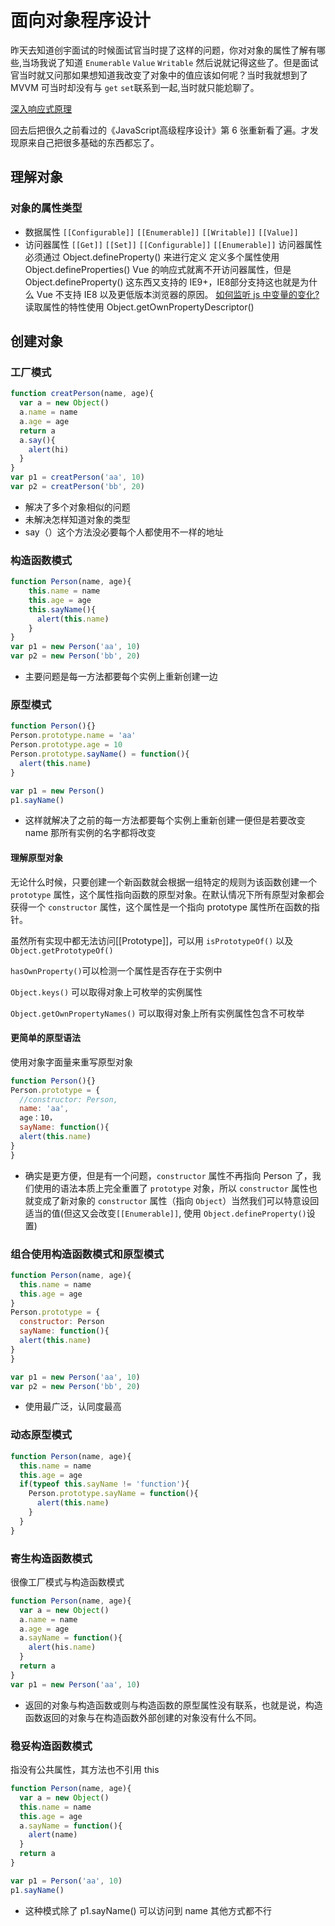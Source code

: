 <!-- ---
title: 面向对象程序设计
tags:
	- JavaScript
	- 面向对象
--- -->

# 面向对象程序设计

昨天去知道创宇面试的时候面试官当时提了这样的问题，你对对象的属性了解有哪些,当场我说了知道 `Enumerable` `Value` `Writable` 然后说就记得这些了。但是面试官当时就又问那如果想知道我改变了对象中的值应该如何呢？当时我就想到了 MVVM 可当时却没有与 `get` `set`联系到一起,当时就只能尬聊了。

[深入响应式原理](https://cn.vuejs.org/v2/guide/reactivity.html)

回去后把很久之前看过的《JavaScript高级程序设计》第 6 张重新看了遍。才发现原来自己把很多基础的东西都忘了。

<!--more-->

## 理解对象
### 对象的属性类型
- 数据属性
   `[[Configurable]]` `[[Enumerable]]` `[[Writable]]` `[[Value]]`
- 访问器属性
   `[[Get]]` `[[Set]]` `[[Configurable]]` `[[Enumerable]]`
   访问器属性必须通过 Object.defineProperty() 来进行定义
   定义多个属性使用 Object.defineProperties()
   Vue 的响应式就离不开访问器属性，但是 Object.defineProperty() 这东西又支持的 IE9+，IE8部分支持这也就是为什么 Vue 不支持 IE8 以及更低版本浏览器的原因。
   [如何监听 js 中变量的变化?](https://www.zhihu.com/question/44724640)
   读取属性的特性使用 Object.getOwnPropertyDescriptor()

## 创建对象

### 工厂模式

```javascript
function creatPerson(name, age){
  var a = new Object()
  a.name = name
  a.age = age
  return a
  a.say(){
    alert(hi)
  }
}
var p1 = creatPerson('aa', 10)
var p2 = creatPerson('bb', 20)
```

- 解决了多个对象相似的问题
- 未解决怎样知道对象的类型
- say（）这个方法没必要每个人都使用不一样的地址

### 构造函数模式

```javascript
function Person(name, age){
	this.name = name
	this.age = age
	this.sayName(){
      alert(this.name)
	}
}
var p1 = new Person('aa', 10)
var p2 = new Person('bb', 20)
```
- 主要问题是每一方法都要每个实例上重新创建一边

### 原型模式

```JavaScript
function Person(){}
Person.prototype.name = 'aa'
Person.prototype.age = 10
Person.prototype.sayName() = function(){
  alert(this.name)
}

var p1 = new Person()
p1.sayName()
```

- 这样就解决了之前的每一方法都要每个实例上重新创建一便但是若要改变 name 那所有实例的名字都将改变

#### 理解原型对象

无论什么时候，只要创建一个新函数就会根据一组特定的规则为该函数创建一个 `prototype` 属性，这个属性指向函数的原型对象。在默认情况下所有原型对象都会获得一个 `constructor` 属性，这个属性是一个指向 prototype 属性所在函数的指针。

虽然所有实现中都无法访问[[Prototype]]，可以用 `isPrototypeOf()` 以及 `Object.getPrototypeOf()`

`hasOwnProperty()`可以检测一个属性是否存在于实例中

`Object.keys()` 可以取得对象上可枚举的实例属性

`Object.getOwnPropertyNames()` 可以取得对象上所有实例属性包含不可枚举

#### 更简单的原型语法

使用对象字面量来重写原型对象

```JavaScript
function Person(){}
Person.prototype = {
  //constructor: Person,
  name: 'aa',
  age：10，
  sayName: function(){
  alert(this.name)
}
}
```

- 确实是更方便，但是有一个问题，`constructor` 属性不再指向 Person 了，我们使用的语法本质上完全重置了 `prototype` 对象，所以 `constructor` 属性也就变成了新对象的 `constructor` 属性（指向 `Object`）当然我们可以特意设回适当的值(但这又会改变`[[Enumerable]]`, 使用 `Object.defineProperty()`设置)

### 组合使用构造函数模式和原型模式

```JavaScript
function Person(name, age){
  this.name = name
  this.age = age
}
Person.prototype = {
  constructor: Person
  sayName: function(){
  alert(this.name)
}
}

var p1 = new Person('aa', 10)
var p2 = new Person('bb', 20)

```

- 使用最广泛，认同度最高

### 动态原型模式

```JavaScript
function Person(name, age){
  this.name = name
  this.age = age
  if(typeof this.sayName != 'function'){
    Person.prototype.sayName = function(){
      alert(this.name)
    } 
  }
}
```

### 寄生构造函数模式

很像工厂模式与构造函数模式

```JavaScript
function Person(name, age){
  var a = new Object()
  a.name = name 
  a.age = age
  a.sayName = function(){
    alert(his.name)
  }
  return a
}
var p1 = new Person('aa', 10)
```

- 返回的对象与构造函数或则与构造函数的原型属性没有联系，也就是说，构造函数返回的对象与在构造函数外部创建的对象没有什么不同。

### 稳妥构造函数模式

指没有公共属性，其方法也不引用 this 

```javascript
function Person(name, age){
  var a = new Object()
  this.name = name
  this.age = age
  a.sayName = function(){
    alert(name)
  }
  return a
}

var p1 = Person('aa', 10)
p1.sayName()
```

- 这种模式除了 p1.sayName() 可以访问到 name 其他方式都不行
